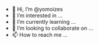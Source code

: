 - 👋 Hi, I’m @yomoizes
- 👀 I’m interested in ...
- 🌱 I’m currently learning ...
- 💞️ I’m looking to collaborate on ...
- 📫 How to reach me ...

<!---
yomoizes/yomoizes is a ✨ special ✨ repository because its `README.md` (this file) appears on your GitHub profile.
You can click the Preview link to take a look at your changes.
--->
